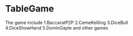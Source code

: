 # TableGame
The game include 1.BaccaratP2P 2.CemeKeliling 3.DiceBull 4.DiceShowHand 5.DominGaple and other games

